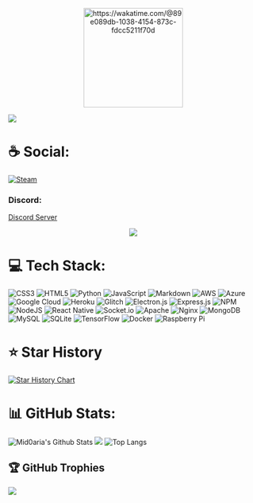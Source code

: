 <p align="center">
  <a href="https://wakatime.com/@Mid0aria"><img width="200px" title="https://wakatime.com/@89e089db-1038-4154-873c-fdcc5211f70d" src="https://wakatime.com/badge/user/89e089db-1038-4154-873c-fdcc5211f70d.svg?style=flat"/></a>
</p>

[![](https://visitcount.itsvg.in/api?id=mid0aria&icon=7&color=0)](https://github.com/Mid0aria)<br>
# ☕ Social:
[![Steam](https://img.shields.io/badge/Steam-000000?style=for-the-badge&logo=steam&logoColor=white)](https://steamcommunity.com/id/midopy/)
### Discord:
<a href ="https://discord.gg/WzYXVbXt6C">Discord Server</a><br>
<p align="center"><img src="https://lanyard.cnrad.dev/api/526822284694913042"></p>

# 💻 Tech Stack:
![CSS3](https://img.shields.io/badge/css3-%231572B6.svg?style=for-the-badge&logo=css3&logoColor=white) ![HTML5](https://img.shields.io/badge/html5-%23E34F26.svg?style=for-the-badge&logo=html5&logoColor=white) ![Python](https://img.shields.io/badge/python-3670A0?style=for-the-badge&logo=python&logoColor=ffdd54) ![JavaScript](https://img.shields.io/badge/javascript-%23323330.svg?style=for-the-badge&logo=javascript&logoColor=%23F7DF1E) ![Markdown](https://img.shields.io/badge/markdown-%23000000.svg?style=for-the-badge&logo=markdown&logoColor=white) ![AWS](https://img.shields.io/badge/AWS-%23FF9900.svg?style=for-the-badge&logo=amazon-aws&logoColor=white) ![Azure](https://img.shields.io/badge/azure-%230072C6.svg?style=for-the-badge&logo=azure-devops&logoColor=white) ![Google Cloud](https://img.shields.io/badge/Google%20Cloud-%234285F4.svg?style=for-the-badge&logo=google-cloud&logoColor=white) ![Heroku](https://img.shields.io/badge/heroku-%23430098.svg?style=for-the-badge&logo=heroku&logoColor=white) ![Glitch](https://img.shields.io/badge/glitch-%233333FF.svg?style=for-the-badge&logo=glitch&logoColor=white) ![Electron.js](https://img.shields.io/badge/Electron-191970?style=for-the-badge&logo=Electron&logoColor=white) ![Express.js](https://img.shields.io/badge/express.js-%23404d59.svg?style=for-the-badge&logo=express&logoColor=%2361DAFB) ![NPM](https://img.shields.io/badge/NPM-%23000000.svg?style=for-the-badge&logo=npm&logoColor=white) ![NodeJS](https://img.shields.io/badge/node.js-6DA55F?style=for-the-badge&logo=node.js&logoColor=white) ![React Native](https://img.shields.io/badge/react_native-%2320232a.svg?style=for-the-badge&logo=react&logoColor=%2361DAFB) ![Socket.io](https://img.shields.io/badge/Socket.io-black?style=for-the-badge&logo=socket.io&badgeColor=010101) ![Apache](https://img.shields.io/badge/apache-%23D42029.svg?style=for-the-badge&logo=apache&logoColor=white) ![Nginx](https://img.shields.io/badge/nginx-%23009639.svg?style=for-the-badge&logo=nginx&logoColor=white) ![MongoDB](https://img.shields.io/badge/MongoDB-%234ea94b.svg?style=for-the-badge&logo=mongodb&logoColor=white) ![MySQL](https://img.shields.io/badge/mysql-%2300f.svg?style=for-the-badge&logo=mysql&logoColor=white) ![SQLite](https://img.shields.io/badge/sqlite-%2307405e.svg?style=for-the-badge&logo=sqlite&logoColor=white) ![TensorFlow](https://img.shields.io/badge/TensorFlow-%23FF6F00.svg?style=for-the-badge&logo=TensorFlow&logoColor=white) ![Docker](https://img.shields.io/badge/docker-%230db7ed.svg?style=for-the-badge&logo=docker&logoColor=white) ![Raspberry Pi](https://img.shields.io/badge/-RaspberryPi-C51A4A?style=for-the-badge&logo=Raspberry-Pi)

# ⭐ Star History

[![Star History Chart](https://api.star-history.com/svg?repos=Mid0aria/owofarmbot,mid0aria/owofarmbotv2,Mid0aria/universal-bypass,Mid0aria/Umi-AIO&type=Date)](https://star-history.com/#Mid0aria/owofarmbot&mid0aria/owofarmbotv2&Mid0aria/universal-bypass&Mid0aria/Umi-AIO&Date)



# 📊 GitHub Stats:
![Mid0aria's Github Stats](https://github-readme-stats.vercel.app/api?username=mid0aria&theme=radical&hide_border=false&include_all_commits=false&count_private=false)
![](https://github-readme-streak-stats.herokuapp.com/?user=mid0aria&theme=radical&hide_border=false)
![Top Langs](https://github-readme-stats.vercel.app/api/top-langs/?username=mid0aria&theme=radical&hide_border=false&include_all_commits=false&count_private=false&layout=compact)

## 🏆 GitHub Trophies
![](https://github-profile-trophy.vercel.app/?username=mid0aria&theme=radical&no-frame=false&no-bg=false&margin-w=4)
